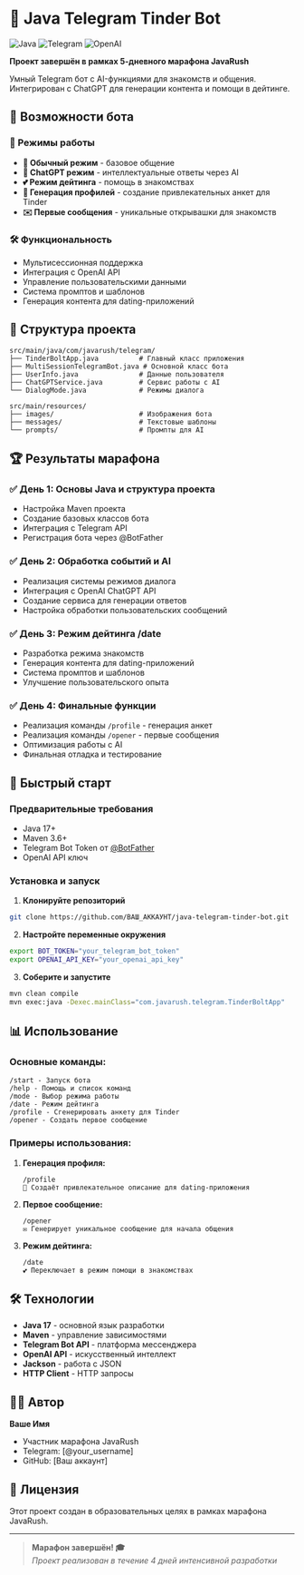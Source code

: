 # 🤖 Java Telegram Tinder Bot

![Java](https://img.shields.io/badge/Java-17+-orange)
![Telegram](https://img.shields.io/badge/Telegram-Bot-blue)
![OpenAI](https://img.shields.io/badge/OpenAI-ChatGPT-green)

**Проект завершён в рамках 5-дневного марафона JavaRush**

Умный Telegram бот с AI-функциями для знакомств и общения. Интегрирован с ChatGPT для генерации контента и помощи в дейтинге.

## 🚀 Возможности бота

### 💬 Режимы работы
- **💬 Обычный режим** - базовое общение
- **🤖 ChatGPT режим** - интеллектуальные ответы через AI
- **💕 Режим дейтинга** - помощь в знакомствах
- **👤 Генерация профилей** - создание привлекательных анкет для Tinder
- **✉️ Первые сообщения** - уникальные открывашки для знакомств

### 🛠️ Функциональность
- Мультисессионная поддержка
- Интеграция с OpenAI API
- Управление пользовательскими данными
- Система промптов и шаблонов
- Генерация контента для dating-приложений

## 📁 Структура проекта

```
src/main/java/com/javarush/telegram/
├── TinderBoltApp.java          # Главный класс приложения
├── MultiSessionTelegramBot.java # Основной класс бота
├── UserInfo.java               # Данные пользователя
├── ChatGPTService.java         # Сервис работы с AI
└── DialogMode.java             # Режимы диалога

src/main/resources/
├── images/                     # Изображения бота
├── messages/                   # Текстовые шаблоны
└── prompts/                    # Промпты для AI
```

## 🏆 Результаты марафона

### ✅ День 1: Основы Java и структура проекта
- Настройка Maven проекта
- Создание базовых классов бота
- Интеграция с Telegram API
- Регистрация бота через @BotFather

### ✅ День 2: Обработка событий и AI
- Реализация системы режимов диалога
- Интеграция с OpenAI ChatGPT API
- Создание сервиса для генерации ответов
- Настройка обработки пользовательских сообщений

### ✅ День 3: Режим дейтинга /date
- Разработка режима знакомств
- Генерация контента для dating-приложений
- Система промптов и шаблонов
- Улучшение пользовательского опыта

### ✅ День 4: Финальные функции
- Реализация команды `/profile` - генерация анкет
- Реализация команды `/opener` - первые сообщения
- Оптимизация работы с AI
- Финальная отладка и тестирование

## 🚀 Быстрый старт

### Предварительные требования
- Java 17+
- Maven 3.6+
- Telegram Bot Token от [@BotFather](https://t.me/BotFather)
- OpenAI API ключ

### Установка и запуск
1. **Клонируйте репозиторий**
```bash
git clone https://github.com/ВАШ_АККАУНТ/java-telegram-tinder-bot.git
```

2. **Настройте переменные окружения**
```bash
export BOT_TOKEN="your_telegram_bot_token"
export OPENAI_API_KEY="your_openai_api_key"
```

3. **Соберите и запустите**
```bash
mvn clean compile
mvn exec:java -Dexec.mainClass="com.javarush.telegram.TinderBoltApp"
```

## 📊 Использование

### Основные команды:
```
/start - Запуск бота
/help - Помощь и список команд  
/mode - Выбор режима работы
/date - Режим дейтинга
/profile - Сгенерировать анкету для Tinder
/opener - Создать первое сообщение
```

### Примеры использования:
1. **Генерация профиля:**
   ```
   /profile
   🤖 Создаёт привлекательное описание для dating-приложения
   ```

2. **Первое сообщение:**
   ```
   /opener
   ✉️ Генерирует уникальное сообщение для начала общения
   ```

3. **Режим дейтинга:**
   ```
   /date
   💕 Переключает в режим помощи в знакомствах
   ```

## 🛠️ Технологии

- **Java 17** - основной язык разработки
- **Maven** - управление зависимостями
- **Telegram Bot API** - платформа мессенджера
- **OpenAI API** - искусственный интеллект
- **Jackson** - работа с JSON
- **HTTP Client** - HTTP запросы

## 👨‍💻 Автор

**Ваше Имя** 
- Участник марафона JavaRush
- Telegram: [@your_username]
- GitHub: [Ваш аккаунт]

## 📄 Лицензия

Этот проект создан в образовательных целях в рамках марафона JavaRush.

---

> **Марафон завершён! 🎓**  
> *Проект реализован в течение 4 дней интенсивной разработки*
